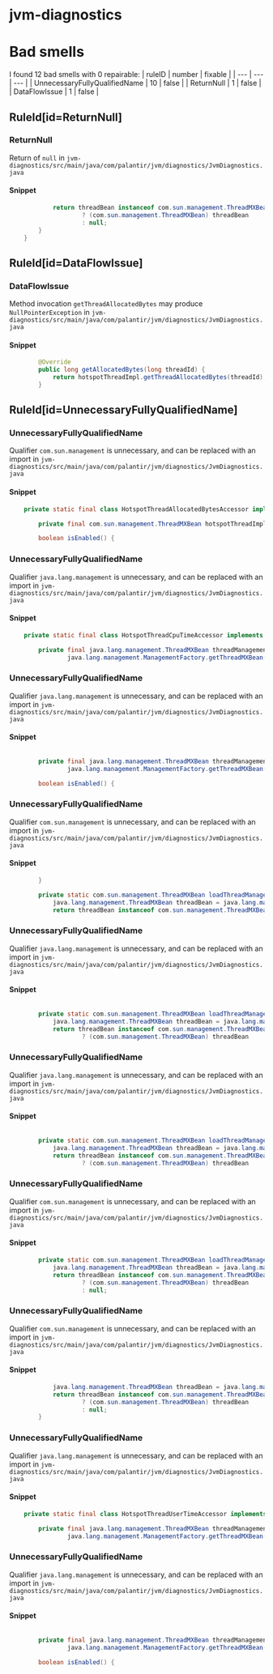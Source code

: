 # jvm-diagnostics 
 
# Bad smells
I found 12 bad smells with 0 repairable:
| ruleID | number | fixable |
| --- | --- | --- |
| UnnecessaryFullyQualifiedName | 10 | false |
| ReturnNull | 1 | false |
| DataFlowIssue | 1 | false |
## RuleId[id=ReturnNull]
### ReturnNull
Return of `null`
in `jvm-diagnostics/src/main/java/com/palantir/jvm/diagnostics/JvmDiagnostics.java`
#### Snippet
```java
            return threadBean instanceof com.sun.management.ThreadMXBean
                    ? (com.sun.management.ThreadMXBean) threadBean
                    : null;
        }
    }
```

## RuleId[id=DataFlowIssue]
### DataFlowIssue
Method invocation `getThreadAllocatedBytes` may produce `NullPointerException`
in `jvm-diagnostics/src/main/java/com/palantir/jvm/diagnostics/JvmDiagnostics.java`
#### Snippet
```java
        @Override
        public long getAllocatedBytes(long threadId) {
            return hotspotThreadImpl.getThreadAllocatedBytes(threadId);
        }

```

## RuleId[id=UnnecessaryFullyQualifiedName]
### UnnecessaryFullyQualifiedName
Qualifier `com.sun.management` is unnecessary, and can be replaced with an import
in `jvm-diagnostics/src/main/java/com/palantir/jvm/diagnostics/JvmDiagnostics.java`
#### Snippet
```java
    private static final class HotspotThreadAllocatedBytesAccessor implements ThreadAllocatedBytesAccessor {

        private final com.sun.management.ThreadMXBean hotspotThreadImpl = loadThreadManagementBean();

        boolean isEnabled() {
```

### UnnecessaryFullyQualifiedName
Qualifier `java.lang.management` is unnecessary, and can be replaced with an import
in `jvm-diagnostics/src/main/java/com/palantir/jvm/diagnostics/JvmDiagnostics.java`
#### Snippet
```java
    private static final class HotspotThreadCpuTimeAccessor implements ThreadCpuTimeAccessor {

        private final java.lang.management.ThreadMXBean threadManagementBean =
                java.lang.management.ManagementFactory.getThreadMXBean();

```

### UnnecessaryFullyQualifiedName
Qualifier `java.lang.management` is unnecessary, and can be replaced with an import
in `jvm-diagnostics/src/main/java/com/palantir/jvm/diagnostics/JvmDiagnostics.java`
#### Snippet
```java

        private final java.lang.management.ThreadMXBean threadManagementBean =
                java.lang.management.ManagementFactory.getThreadMXBean();

        boolean isEnabled() {
```

### UnnecessaryFullyQualifiedName
Qualifier `com.sun.management` is unnecessary, and can be replaced with an import
in `jvm-diagnostics/src/main/java/com/palantir/jvm/diagnostics/JvmDiagnostics.java`
#### Snippet
```java
        }

        private static com.sun.management.ThreadMXBean loadThreadManagementBean() {
            java.lang.management.ThreadMXBean threadBean = java.lang.management.ManagementFactory.getThreadMXBean();
            return threadBean instanceof com.sun.management.ThreadMXBean
```

### UnnecessaryFullyQualifiedName
Qualifier `java.lang.management` is unnecessary, and can be replaced with an import
in `jvm-diagnostics/src/main/java/com/palantir/jvm/diagnostics/JvmDiagnostics.java`
#### Snippet
```java

        private static com.sun.management.ThreadMXBean loadThreadManagementBean() {
            java.lang.management.ThreadMXBean threadBean = java.lang.management.ManagementFactory.getThreadMXBean();
            return threadBean instanceof com.sun.management.ThreadMXBean
                    ? (com.sun.management.ThreadMXBean) threadBean
```

### UnnecessaryFullyQualifiedName
Qualifier `java.lang.management` is unnecessary, and can be replaced with an import
in `jvm-diagnostics/src/main/java/com/palantir/jvm/diagnostics/JvmDiagnostics.java`
#### Snippet
```java

        private static com.sun.management.ThreadMXBean loadThreadManagementBean() {
            java.lang.management.ThreadMXBean threadBean = java.lang.management.ManagementFactory.getThreadMXBean();
            return threadBean instanceof com.sun.management.ThreadMXBean
                    ? (com.sun.management.ThreadMXBean) threadBean
```

### UnnecessaryFullyQualifiedName
Qualifier `com.sun.management` is unnecessary, and can be replaced with an import
in `jvm-diagnostics/src/main/java/com/palantir/jvm/diagnostics/JvmDiagnostics.java`
#### Snippet
```java
        private static com.sun.management.ThreadMXBean loadThreadManagementBean() {
            java.lang.management.ThreadMXBean threadBean = java.lang.management.ManagementFactory.getThreadMXBean();
            return threadBean instanceof com.sun.management.ThreadMXBean
                    ? (com.sun.management.ThreadMXBean) threadBean
                    : null;
```

### UnnecessaryFullyQualifiedName
Qualifier `com.sun.management` is unnecessary, and can be replaced with an import
in `jvm-diagnostics/src/main/java/com/palantir/jvm/diagnostics/JvmDiagnostics.java`
#### Snippet
```java
            java.lang.management.ThreadMXBean threadBean = java.lang.management.ManagementFactory.getThreadMXBean();
            return threadBean instanceof com.sun.management.ThreadMXBean
                    ? (com.sun.management.ThreadMXBean) threadBean
                    : null;
        }
```

### UnnecessaryFullyQualifiedName
Qualifier `java.lang.management` is unnecessary, and can be replaced with an import
in `jvm-diagnostics/src/main/java/com/palantir/jvm/diagnostics/JvmDiagnostics.java`
#### Snippet
```java
    private static final class HotspotThreadUserTimeAccessor implements ThreadUserTimeAccessor {

        private final java.lang.management.ThreadMXBean threadManagementBean =
                java.lang.management.ManagementFactory.getThreadMXBean();

```

### UnnecessaryFullyQualifiedName
Qualifier `java.lang.management` is unnecessary, and can be replaced with an import
in `jvm-diagnostics/src/main/java/com/palantir/jvm/diagnostics/JvmDiagnostics.java`
#### Snippet
```java

        private final java.lang.management.ThreadMXBean threadManagementBean =
                java.lang.management.ManagementFactory.getThreadMXBean();

        boolean isEnabled() {
```

